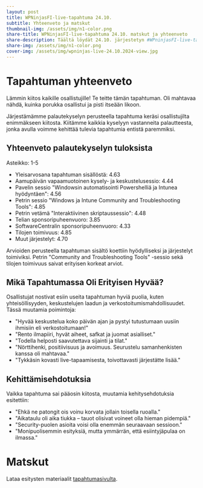 ```yaml
---
layout: post
title: WPNinjasFI-live-tapahtuma 24.10.
subtitle: Yhteenveto ja matskut
thumbnail-img: /assets/img/n1-color.png
share-title: WPNinjasFI-live-tapahtuma 24.10. matskut ja yhteenveto
share-description: Täältä löydät 24.10. järjestetyn #WPninjasFI-live-tapahtuman jaettavat matkskut sekä yhteenvedon tilaisuudesta 🥷
share-img: /assets/img/n1-color.png
cover-img: /assets/img/wpninjas-live-24.10.2024-view.jpg
--- 
```

# Tapahtuman yhteenveto
Lämmin kiitos kaikille osallistujille! Te teitte tämän tapahtuman. Oli mahtavaa nähdä, kuinka porukka osallistui ja pisti itseään likoon.

Järjestämämme palautekyselyn perusteella tapahtuma keräsi osallistujilta enimmäkseen kiitosta. Kiitämme kaikkia kyselyyn vastanneita palautteesta, jonka avulla voimme kehittää tulevia tapahtumia entistä paremmiksi.

## Yhteenveto palautekyselyn tuloksista
Asteikko: 1-5

- Yleisarvosana tapahtuman sisällöstä: 4.63
- Aamupäivän vapaamuotoinen kysely- ja keskustelusessio: 4.44
- Pavelin sessio "Windowsin automatisointi Powershelliä ja Intunea hyödyntäen": 4.56
- Petrin sessio "Windows ja Intune Community and Troubleshooting Tools": 4.85
- Petrin vetämä "Interaktiivinen skriptaussessio": 4.48
- Telian sponsoripuheenvuoro: 3.85
- SoftwareCentralin sponsoripuheenvuoro: 4.33
- Tilojen toimivuus: 4.85
- Muut järjestelyt: 4.70
  
Arvioiden perusteella tapahtuman sisältö koettiin hyödylliseksi ja järjestelyt toimiviksi. Petrin "Community and Troubleshooting Tools" -sessio sekä tilojen toimivuus saivat erityisen korkeat arviot.

## Mikä Tapahtumassa Oli Erityisen Hyvää?
Osallistujat nostivat esiin useita tapahtuman hyviä puolia, kuten yhteisöllisyyden, keskustelujen laadun ja verkostoitumismahdollisuudet. Tässä muutamia poimintoja:

- "Hyvää keskustelua koko päivän ajan ja pystyi tutustumaan uusiin ihmisiin eli verkostoitumaan!"
- "Rento ilmapiiri, hyvät aiheet, safkat ja juomat asialliset."
- "Todella helposti saavutettava sijainti ja tilat."
- "Nörttihenki, positiivisuus ja avoimuus. Seurustelu samanhenkisten kanssa oli mahtavaa."
- "Tykkäsin kovasti live-tapaamisesta, toivottavasti järjestätte lisää."

## Kehittämisehdotuksia
Vaikka tapahtuma sai pääosin kiitosta, muutamia kehitysehdotuksia esitettiin:

- "Ehkä ne patongit ois voinu korvata jollain toisella ruoalla."
- "Aikataulu oli aika tiukka – tauot olisivat voineet olla hieman pidempiä."
- "Security-puolen asioita voisi olla enemmän seuraavaan sessioon."
- "Monipuolisemmin esityksiä, mutta ymmärrän, että esiintyjäpulaa on ilmassa."

# Matskut
Lataa esitysten materiaalit [tapahtumasivulta](../tapahtumat/20241024/live-tapahtuma-24102024.md).
